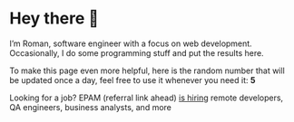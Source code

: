 # Hey there 👋

I’m Roman, software engineer with a focus on web development. Occasionally, I do
some programming stuff and put the results here.

To make this page even more helpful, here is the random number that will be
updated once a day, feel free to use it whenever you need it: **5**

Looking for a job? EPAM (referral link ahead) [is hiring](https://epa.ms/RomanGusev) remote developers,
QA engineers, business analysts, and more

